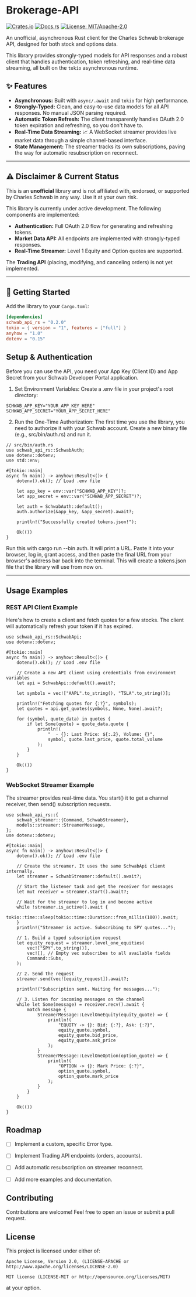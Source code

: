 # Brokerage-API

[![Crates.io](https://img.shields.io/crates/v/brokerage-api.svg)](https://crates.io/crates/brokerage-api)
[![Docs.rs](https://docs.rs/brokerage-api/badge.svg)](https://docs.rs/brokerage-api)
[![License: MIT/Apache-2.0](https://img.shields.io/badge/license-MIT%2FApache--2.0-blue.svg)](https://github.com/SeanTolino/brokerage-api)

An unofficial, asynchronous Rust client for the Charles Schwab brokerage API, designed for both stock and options data.

This library provides strongly-typed models for API responses and a robust client that handles authentication, token refreshing, and real-time data streaming, all built on the `tokio` asynchronous runtime.

## ✨ Features

* **Asynchronous:** Built with `async/.await` and `tokio` for high performance.
* **Strongly-Typed:** Clean, and easy-to-use data models for all API responses. No manual JSON parsing required.
* **Automatic Token Refresh:** The client transparently handles OAuth 2.0 token expiration and refreshing, so you don't have to.
* **Real-Time Data Streaming:** 📈 A WebSocket streamer provides live market data through a simple channel-based interface.
* **State Management:** The streamer tracks its own subscriptions, paving the way for automatic resubscription on reconnect.

---

## ⚠️ Disclaimer & Current Status

This is an **unofficial** library and is not affiliated with, endorsed, or supported by Charles Schwab in any way. Use it at your own risk.

This library is currently under active development. The following components are implemented:
* **Authentication:** Full OAuth 2.0 flow for generating and refreshing tokens.
* **Market Data API:** All endpoints are implemented with strongly-typed responses.
* **Real-Time Streamer:** Level 1 Equity and Option quotes are supported.

The **Trading API** (placing, modifying, and canceling orders) is not yet implemented.

---

## 🚀 Getting Started

Add the library to your `Cargo.toml`:
```toml
[dependencies]
schwab_api_rs = "0.2.0"
tokio = { version = "1", features = ["full"] }
anyhow = "1.0"
dotenv = "0.15"
```

## Setup & Authentication

Before you can use the API, you need your App Key (Client ID) and App Secret from your Schwab Developer Portal application.

1. Set Environment Variables: Create a .env file in your project's root directory:

```
SCHWAB_APP_KEY="YOUR_APP_KEY_HERE"
SCHWAB_APP_SECRET="YOUR_APP_SECRET_HERE"
```

2. Run the One-Time Authorization: The first time you use the library, you need to authorize it with your Schwab account. Create a new binary file (e.g., src/bin/auth.rs) and run it.

```
// src/bin/auth.rs
use schwab_api_rs::SchwabAuth;
use dotenv::dotenv;
use std::env;

#[tokio::main]
async fn main() -> anyhow::Result<()> {
    dotenv().ok(); // Load .env file

    let app_key = env::var("SCHWAB_APP_KEY")?;
    let app_secret = env::var("SCHWAB_APP_SECRET")?;

    let auth = SchwabAuth::default();
    auth.authorize(&app_key, &app_secret).await?;

    println!("Successfully created tokens.json!");

    Ok(())
}
```

Run this with cargo run --bin auth. It will print a URL. Paste it into your browser, log in, grant access, and then paste the final URL from your browser's address bar back into the terminal. This will create a tokens.json file that the library will use from now on.


--------------------------------
## Usage Examples

### REST API Client Example

Here's how to create a client and fetch quotes for a few stocks. The client will automatically refresh your token if it has expired.
```
use schwab_api_rs::SchwabApi;
use dotenv::dotenv;

#[tokio::main]
async fn main() -> anyhow::Result<()> {
    dotenv().ok(); // Load .env file

    // Create a new API client using credentials from environment variables
    let api = SchwabApi::default().await?;

    let symbols = vec!["AAPL".to_string(), "TSLA".to_string()];

    println!("Fetching quotes for {:?}", symbols);
    let quotes = api.get_quotes(symbols, None, None).await?;

    for (symbol, quote_data) in quotes {
        if let Some(quote) = quote_data.quote {
            println!(
                "  - {}: Last Price: ${:.2}, Volume: {}",
                symbol, quote.last_price, quote.total_volume
            );
        }
    }

    Ok(())
}
```

### WebSocket Streamer Example

The streamer provides real-time data. You start() it to get a channel receiver, then send() subscription requests.
```
use schwab_api_rs::{
    schwab_streamer::{Command, SchwabStreamer},
    models::streamer::StreamerMessage,
};
use dotenv::dotenv;

#[tokio::main]
async fn main() -> anyhow::Result<()> {
    dotenv().ok(); // Load .env file

    // Create the streamer. It uses the same SchwabApi client internally.
    let streamer = SchwabStreamer::default().await?;
    
    // Start the listener task and get the receiver for messages
    let mut receiver = streamer.start().await?;
    
    // Wait for the streamer to log in and become active
    while !streamer.is_active().await {
        tokio::time::sleep(tokio::time::Duration::from_millis(100)).await;
    }
    println!("Streamer is active. Subscribing to SPY quotes...");

    // 1. Build a typed subscription request
    let equity_request = streamer.level_one_equities(
        vec!["SPY".to_string()], 
        vec![], // Empty vec subscribes to all available fields
        Command::Subs,
    );

    // 2. Send the request
    streamer.send(vec![equity_request]).await?;

    println!("Subscription sent. Waiting for messages...");

    // 3. Listen for incoming messages on the channel
    while let Some(message) = receiver.recv().await {
        match message {
            StreamerMessage::LevelOneEquity(equity_quote) => {
                println!(
                    "EQUITY -> {}: Bid: {:?}, Ask: {:?}",
                    equity_quote.symbol,
                    equity_quote.bid_price,
                    equity_quote.ask_price
                );
            }
            StreamerMessage::LevelOneOption(option_quote) => {
                println!(
                    "OPTION -> {}: Mark Price: {:?}",
                    option_quote.symbol,
                    option_quote.mark_price
                );
            }
        }
    }

    Ok(())
}
```

## Roadmap

* [ ] Implement a custom, specific Error type.

* [ ] Implement Trading API endpoints (orders, accounts).

* [ ] Add automatic resubscription on streamer reconnect.

* [ ] Add more examples and documentation.


## Contributing

Contributions are welcome! Feel free to open an issue or submit a pull request.

## License

This project is licensed under either of:

    Apache License, Version 2.0, (LICENSE-APACHE or http://www.apache.org/licenses/LICENSE-2.0)

    MIT license (LICENSE-MIT or http://opensource.org/licenses/MIT)

at your option.